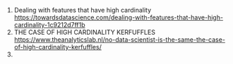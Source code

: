 1. Dealing with features that have high cardinality
https://towardsdatascience.com/dealing-with-features-that-have-high-cardinality-1c9212d7ff1b
2. THE CASE OF HIGH CARDINALITY KERFUFFLES
https://www.theanalyticslab.nl/no-data-scientist-is-the-same-the-case-of-high-cardinality-kerfuffles/
3. 